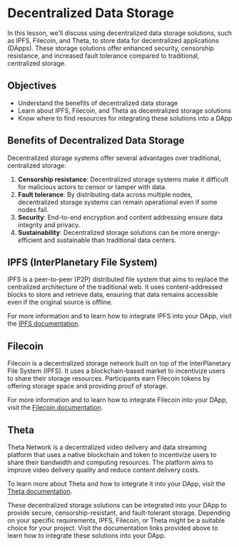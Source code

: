 # Decentralized Data Storage

In this lesson, we'll discuss using decentralized data storage solutions, such as IPFS, Filecoin, and Theta, to store data for decentralized applications (DApps). These storage solutions offer enhanced security, censorship resistance, and increased fault tolerance compared to traditional, centralized storage.

## Objectives

- Understand the benefits of decentralized data storage
- Learn about IPFS, Filecoin, and Theta as decentralized storage solutions
- Know where to find resources for integrating these solutions into a DApp

## Benefits of Decentralized Data Storage

Decentralized storage systems offer several advantages over traditional, centralized storage:

1. **Censorship resistance**: Decentralized storage systems make it difficult for malicious actors to censor or tamper with data.
2. **Fault tolerance**: By distributing data across multiple nodes, decentralized storage systems can remain operational even if some nodes fail.
3. **Security**: End-to-end encryption and content addressing ensure data integrity and privacy.
4. **Sustainability**: Decentralized storage solutions can be more energy-efficient and sustainable than traditional data centers.

## IPFS (InterPlanetary File System)

IPFS is a peer-to-peer (P2P) distributed file system that aims to replace the centralized architecture of the traditional web. It uses content-addressed blocks to store and retrieve data, ensuring that data remains accessible even if the original source is offline.

For more information and to learn how to integrate IPFS into your DApp, visit the [IPFS documentation](https://docs.ipfs.io/).

## Filecoin

Filecoin is a decentralized storage network built on top of the InterPlanetary File System (IPFS). It uses a blockchain-based market to incentivize users to share their storage resources. Participants earn Filecoin tokens by offering storage space and providing proof of storage.

For more information and to learn how to integrate Filecoin into your DApp, visit the [Filecoin documentation](https://docs.filecoin.io/).

## Theta

Theta Network is a decentralized video delivery and data streaming platform that uses a native blockchain and token to incentivize users to share their bandwidth and computing resources. The platform aims to improve video delivery quality and reduce content delivery costs.

To learn more about Theta and how to integrate it into your DApp, visit the [Theta documentation](https://docs.thetatoken.org/).

These decentralized storage solutions can be integrated into your DApp to provide secure, censorship-resistant, and fault-tolerant storage. Depending on your specific requirements, IPFS, Filecoin, or Theta might be a suitable choice for your project. Visit the documentation links provided above to learn how to integrate these solutions into your DApp.
